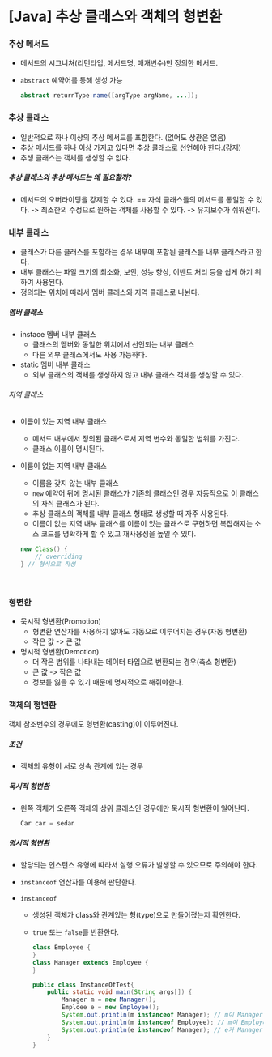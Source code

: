 # [Java] 추상 클래스와 객체의 형변환

### 추상 메서드

- 메서드의 시그니쳐(리턴타입, 메서드명, 매개변수)만 정의한 메서드.

- `abstract` 예약어를 통해 생성 가능

  ```java
  abstract returnType name([argType argName, ...]);
  ```

### 추상 클래스

- 일반적으로 하나 이상의 추상 메서드를 포함한다. (없어도 상관은 없음)
- 추상 메서드를 하나 이상 가지고 있다면 추상 클래스로 선언해야 한다.(강제)
- 추생 클래스는 객체를 생성할 수 없다.

##### 추상 클래스와 추상 메서드는 왜 필요할까?

- 메서드의 오버라이딩을 강제할 수 있다. == 자식 클래스들의 메서드를 통일할 수 있다. -> 최소한의 수정으로 원하는 객체를 사용할 수 있다. -> 유지보수가 쉬워진다.

### 내부 클래스

- 클래스가 다른 클래스를 포함하는 경우 내부에 포함된 클래스를 내부 클래스라고 한다.
- 내부 클래스는 파일 크기의 최소화, 보안, 성능 향상, 이벤트 처리 등을 쉽게 하기 위하여 사용된다.
- 정의되는 위치에 따라서 멤버 클래스와 지역 클래스로 나뉜다.

##### 멤버 클래스

- instace 멤버 내부 클래스
  - 클래스의 멤버와 동일한 위치에서 선언되는 내부 클래스
  - 다른 외부 클래스에서도 사용 가능하다.
- static 멤버 내부 클래스
  - 외부 클래스의 객체를 생성하지 않고 내부 클래스 객체를 생성할 수 있다.

###### 지역 클래스

- 이름이 있는 지역 내부 클래스
  - 메서드 내부에서 정의된 클래스로서 지역 변수와 동일한 범위를 가진다.
  - 클래스 이름이 명시된다.
  
- 이름이 없는 지역 내부 클래스

  - 이름을 갖지 않는 내부 클래스
  - `new` 예약어 뒤에 명시된 클래스가 기존의 클래스인 경우 자동적으로 이 클래스의 자식 클래스가 된다.
  - 추상 클래스의 객체를 내부 클래스 형태로 생성할 때 자주 사용된다.
  - 이름이 없는 지역 내부 클래스를 이름이 있는 클래스로 구현하면 복잡해지는 소스 코드를 명확하게 할 수 있고 재사용성을 높일 수 있다.

  ```java
  new Class() {
      // overriding
  } // 형식으로 작성
  ```

<br>

### 형변환

- 묵시적 형변환(Promotion)
  - 형변환 연산자를 사용하지 않아도 자동으로 이루어지는 경우(자동 형변환)
  - 작은 값 -> 큰 값
- 명시적 형변환(Demotion)
  - 더 작은 범위를 나타내는 데이터 타입으로 변환되는 경우(축소 형변환)
  - 큰 값 -> 작은 값
  - 정보를 잃을 수 있기 때문에 명시적으로 해줘야한다.

### 객체의 형변환

객체 참조변수의 경우에도 형변환(casting)이 이루어진다.

##### 조건

- 객체의 유형이 서로 상속 관계에 있는 경우

##### 묵시적 형변환

- 왼쪽 객체가 오른쪽 객체의 상위 클래스인 경우에만 묵시적 형변환이 일어난다.

  ```java
  Car car = sedan
  ```

##### 명시적 형변환

- 할당되는 인스턴스 유형에 따라서 실행 오류가 발생할 수 있으므로 주의해야 한다.
- `instanceof` 연산자를 이용해 판단한다.

- `instanceof`

  - 생성된 객체가 class와 관계있는 형(type)으로 만들어졌는지 확인한다.

  - `true` 또는 `false`를 반환한다.

    ```java
    class Employee {
    }
    class Manager extends Employee {    
    }
    
    public class InstanceOfTest{
        public static void main(String args[]) {
            Manager m = new Manager();
            Emploee e = new Employee();
            System.out.println(m instanceof Manager); // m이 Manager 형이므로 true
            System.out.println(m instanceof Employee); // m이 Employee 형이므로 true
            System.out.println(e instanceof Manager); // e가 Manager 형이 아니므로 false
        }
    }
    
    ```

    




